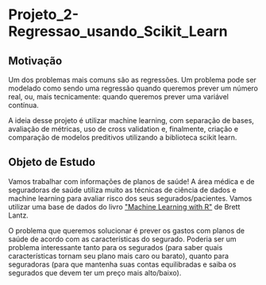 # Projeto_2-Regressao_usando_Scikit_Learn

## <a> Motivação </a>

Um dos problemas mais comuns são as regressões. Um problema pode ser modelado como sendo uma regressão quando queremos prever um número real, ou, mais tecnicamente: quando queremos prever uma variável contínua.

A ideia desse projeto é utilizar machine learning, com separação de bases, avaliação de métricas, uso de cross validation e, finalmente, criação e comparação de modelos preditivos utilizando a biblioteca scikit learn.


## <a> Objeto de Estudo </a>

Vamos trabalhar com informações de planos de saúde! A área médica e de seguradoras de saúde utiliza muito as técnicas de ciência de dados e machine learning para avaliar risco dos seus segurados/pacientes. Vamos utilizar uma base de dados do livro ["Machine Learning with R"](https://www.packtpub.com/big-data-and-business-intelligence/machine-learning-r) de Brett Lantz.

O problema que queremos solucionar é prever os gastos com planos de saúde de acordo com as características do segurado. Poderia ser um problema interessante tanto para os segurados (para saber quais características tornam seu plano mais caro ou barato), quanto para seguradoras (para que mantenha suas contas equilibradas e saiba os segurados que devem ter um preço mais alto/baixo).
